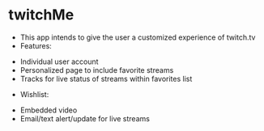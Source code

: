 # twitchMe
* This app intends to give the user a customized experience of twitch.tv
 * Features:
  - Individual user account
  - Personalized page to include favorite streams
  - Tracks for live status of streams within favorites list
 * Wishlist:
  - Embedded video
  - Email/text alert/update for live streams
